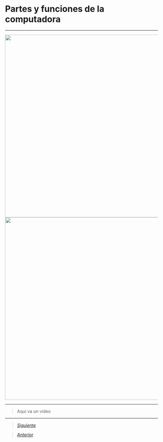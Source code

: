 # Partes y funciones de la computadora

----

<img src="Imagenes/6(1).jpg" height="600">
<img src="Imagenes/7(1).jpg" height="600">

----

> Aqui va un video

----

> [*Siguiente*](Practica4.md)

> [*Anterior*](Practica2.md)
